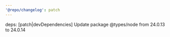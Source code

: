 ```yaml
---
'@repo/changelog': patch
---
```


deps: [patch|devDependencies] Update package @types/node from 24.0.13 to 24.0.14

